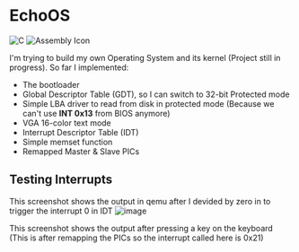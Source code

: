 # EchoOS
![C](https://img.shields.io/badge/c-%2300599C.svg?style=for-the-badge&logo=c&logoColor=white)
![Assembly Icon](https://img.shields.io/badge/x86-Assembly-green?style=for-the-badge&logo=assembly)

I'm trying to build my own Operating System and its kernel (Project still in progress). So far I implemented:
- The bootloader
- Global Descriptor Table (GDT), so I can switch to 32-bit Protected mode
- Simple LBA driver to read from disk in protected mode (Because we can't use __INT 0x13__ from BIOS anymore)
- VGA 16-color text mode 
- Interrupt Descriptor Table (IDT)
- Simple memset function
- Remapped Master & Slave PICs

## Testing Interrupts
This screenshot shows the output in qemu after I devided by zero in to trigger the interrupt 0 in IDT
![image](https://github.com/OmarAzizi/EchoOS/assets/110500643/bea5a44c-fa8d-4538-b1b9-4dd36e24034c)


This screenshot shows the output after pressing a key on the keyboard (This is after remapping the PICs so the interrupt called here is 0x21)

